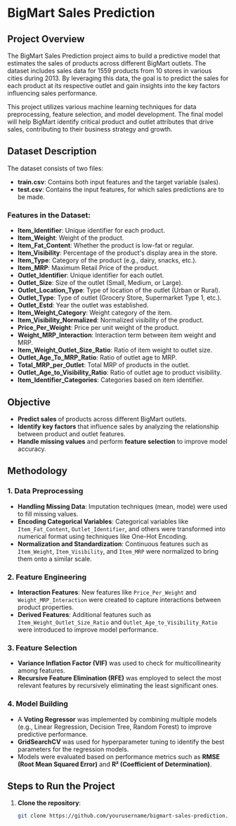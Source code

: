 # BigMart Sales Prediction

## Project Overview
The BigMart Sales Prediction project aims to build a predictive model that estimates the sales of products across different BigMart outlets. The dataset includes sales data for 1559 products from 10 stores in various cities during 2013. By leveraging this data, the goal is to predict the sales for each product at its respective outlet and gain insights into the key factors influencing sales performance.

This project utilizes various machine learning techniques for data preprocessing, feature selection, and model development. The final model will help BigMart identify critical product and outlet attributes that drive sales, contributing to their business strategy and growth.

## Dataset Description
The dataset consists of two files:
- **train.csv**: Contains both input features and the target variable (sales).
- **test.csv**: Contains the input features, for which sales predictions are to be made.

### Features in the Dataset:
- **Item_Identifier**: Unique identifier for each product.
- **Item_Weight**: Weight of the product.
- **Item_Fat_Content**: Whether the product is low-fat or regular.
- **Item_Visibility**: Percentage of the product's display area in the store.
- **Item_Type**: Category of the product (e.g., dairy, snacks, etc.).
- **Item_MRP**: Maximum Retail Price of the product.
- **Outlet_Identifier**: Unique identifier for each outlet.
- **Outlet_Size**: Size of the outlet (Small, Medium, or Large).
- **Outlet_Location_Type**: Type of location of the outlet (Urban or Rural).
- **Outlet_Type**: Type of outlet (Grocery Store, Supermarket Type 1, etc.).
- **Outlet_Estd**: Year the outlet was established.
- **Item_Weight_Category**: Weight category of the item.
- **Item_Visibility_Normalized**: Normalized visibility of the product.
- **Price_Per_Weight**: Price per unit weight of the product.
- **Weight_MRP_Interaction**: Interaction term between item weight and MRP.
- **Item_Weight_Outlet_Size_Ratio**: Ratio of item weight to outlet size.
- **Outlet_Age_To_MRP_Ratio**: Ratio of outlet age to MRP.
- **Total_MRP_per_Outlet**: Total MRP of products in the outlet.
- **Outlet_Age_to_Visibility_Ratio**: Ratio of outlet age to product visibility.
- **Item_Identifier_Categories**: Categories based on item identifier.

## Objective
- **Predict sales** of products across different BigMart outlets.
- **Identify key factors** that influence sales by analyzing the relationship between product and outlet features.
- **Handle missing values** and perform **feature selection** to improve model accuracy.

## Methodology

### 1. **Data Preprocessing**
   - **Handling Missing Data**: Imputation techniques (mean, mode) were used to fill missing values.
   - **Encoding Categorical Variables**: Categorical variables like `Item_Fat_Content`, `Outlet_Identifier`, and others were transformed into numerical format using techniques like One-Hot Encoding.
   - **Normalization and Standardization**: Continuous features such as `Item_Weight`, `Item_Visibility`, and `Item_MRP` were normalized to bring them onto a similar scale.

### 2. **Feature Engineering**
   - **Interaction Features**: New features like `Price_Per_Weight` and `Weight_MRP_Interaction` were created to capture interactions between product properties.
   - **Derived Features**: Additional features such as `Item_Weight_Outlet_Size_Ratio` and `Outlet_Age_to_Visibility_Ratio` were introduced to improve model performance.

### 3. **Feature Selection**
   - **Variance Inflation Factor (VIF)** was used to check for multicollinearity among features.
   - **Recursive Feature Elimination (RFE)** was employed to select the most relevant features by recursively eliminating the least significant ones.

### 4. **Model Building**
   - A **Voting Regressor** was implemented by combining multiple models (e.g., Linear Regression, Decision Tree, Random Forest) to improve predictive performance.
   - **GridSearchCV** was used for hyperparameter tuning to identify the best parameters for the regression models.
   - Models were evaluated based on performance metrics such as **RMSE (Root Mean Squared Error)** and **R² (Coefficient of Determination)**.

## Steps to Run the Project

1. **Clone the repository**:
   ```bash
   git clone https://github.com/yourusername/bigmart-sales-prediction.git
